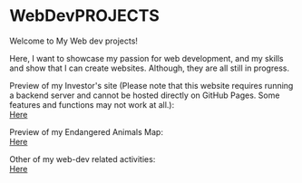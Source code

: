 # WebDevPROJECTS
Welcome to My Web dev projects!

Here, I want to showcase my passion for web development, and my skills and show that I can create websites. Although, they are all still in progress.


Preview of my Investor's site (Please note that this website requires running a backend server and cannot be hosted directly on GitHub Pages. Some features and functions may not work at all.): <br />
<a href ="https://ralphorland.github.io/webdevProjects/AgreeculturistWebsite/index.html"> Here <a/>  <br />

Preview of my Endangered Animals Map:  <br />
<a href ="https://ralphorland.github.io/webdevProjects/EndangeredAnimalsMap/index.html"> Here <a/> <br />

Other of my web-dev related activities: <br />
<a href="https://github.com/RalphOrland/webdevProjects/blob/main/frontendFixes.md"> Here <a/> <br />

